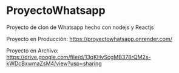# ProyectoWhatsapp
Proyecto de clon de Whatsapp hecho con nodejs y Reactjs

Proyecto en Producción: https://proyectowhatsapp.onrender.com/

Proyecto en Archivo: https://drive.google.com/file/d/13qKHvScgMB378rQM2s-kWDcBxwmaZsM4/view?usp=sharing
